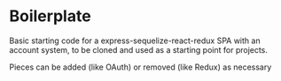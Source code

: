 # Boilerplate

Basic starting code for a express-sequelize-react-redux SPA with an account system, to be cloned and used as a starting point for projects.

Pieces can be added (like OAuth) or removed (like Redux) as necessary
